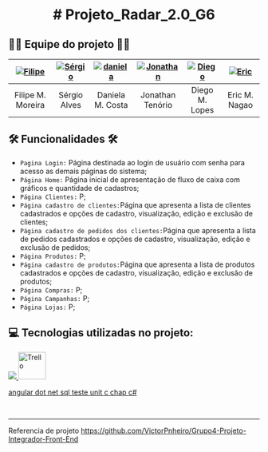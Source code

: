 
<h1 align="center"> # Projeto_Radar_2.0_G6</h1>




<h2> 👩‍💻  Equipe do projeto 👨‍💻 </h2>


| [![Filipe](https://user-images.githubusercontent.com/101750798/214456445-4079c84a-519b-426f-bcfa-6d83443a6d1b.jpeg)](https://www.linkedin.com/in/filipe-magalh%C3%A3es-moreira/ "Filipe Magalhães")  | [![Sérgio](https://user-images.githubusercontent.com/101750798/214447884-785a70bb-e7ea-4706-8b23-308a5f0935cd.png)](https://www.linkedin.com/in/sergio-alves-b3bb91208 "Sergio") | [![daniela](https://user-images.githubusercontent.com/101750798/214454745-b055a296-ee75-4a6c-a728-4abab3f8db65.jpeg)](https://www.linkedin.com/in/daniela-martins-costa "Daniela Martins Costa")  | [![Jonathan](https://user-images.githubusercontent.com/101750798/214448427-37472463-b630-4374-8a8f-8c1dd61c1a4f.png "Jonatan")](https://www.linkedin.com/in/gabriel-santos-cavalcante-b07b7221b/ "Jonatan") |[![Diego](https://user-images.githubusercontent.com/101750798/214455584-440e9b6b-e607-4cff-9c48-6c7e9f19f142.jpeg "Diego Moritz")](https://www.linkedin.com/in/diego-moritz-lopes-7a90aa225/ "Diego") |[![Eric](https://user-images.githubusercontent.com/101750798/214455908-c9d8a27a-d43c-4c5e-9776-f854717d1703.jpeg "Eric")](https://www.linkedin.com/in/eric-nagao-2a59a93b// "Eric Nagao")  |
| :------------: | :------------: | :------------: | :------------: | :------------: | :------------: |
| Filipe M. Moreira  | Sérgio Alves  |  Daniela M. Costa | Jonathan Tenório  | Diego M. Lopes  | Eric M. Nagao  |



##

<h2>  🛠 Funcionalidades 🛠</h2>

- `Pagina Login:` Página destinada ao login de usuário com senha para acesso as demais páginas do sistema;
- `Página Home:` Página inicial de apresentação de fluxo de caixa com gráficos e quantidade de cadastros;
- `Página Clientes:` P;
- `Página cadastro de clientes:`Página que apresenta a lista de clientes cadastrados e opções de cadastro, visualização, edição e exclusão de clientes;
- `Página cadastro de pedidos dos clientes:`Página que apresenta a lista de pedidos cadastrados e opções de cadastro, visualização, edição e exclusão de pedidos;
- `Página Produtos:` P;
- `Página cadastro de produtos:`Página que apresenta a lista de produtos cadastrados e opções de cadastro, visualização, edição e exclusão de produtos;
- `Página Compras:` P;
- `Página Campanhas:` P;
- `Página Lojas:` P;


## 

<h2> 💻 Tecnologias utilizadas no projeto: </h2>

<table  align= "center">
   <tr>
   <a  href="https://skillicons.dev">
    <img src="https://skillicons.dev/icons?i=html,css,js,git,github"/>
    <img align="alling" alt="Trello" height="55" width="55" src="https://cdn.icon-icons.com/icons2/3041/PNG/512/trello_logo_icon_189227.png">
      
angular
dot net
sql
teste unit
c chap  c#

  </a>
 </tr>
  </table>



##










----
Referencia de projeto
https://github.com/VictorPnheiro/Grupo4-Projeto-Integrador-Front-End
